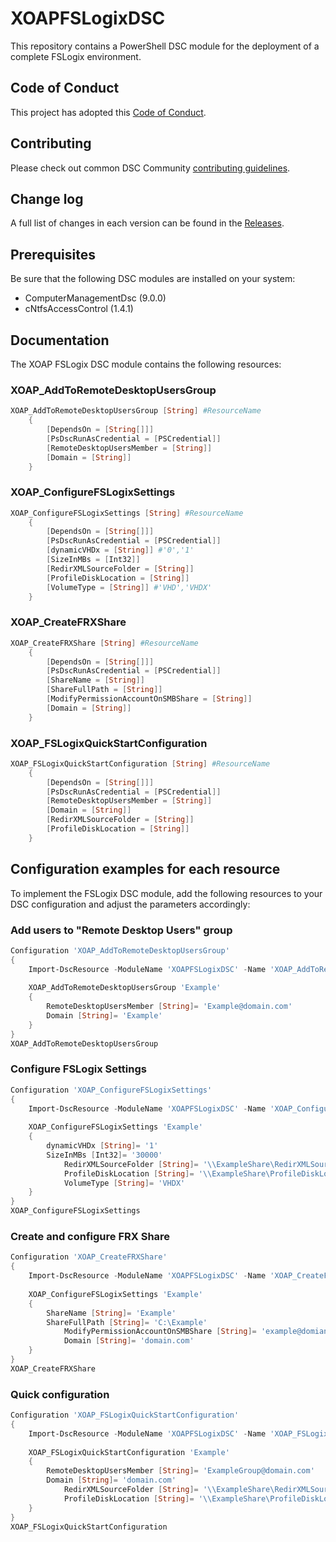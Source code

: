 # XOAPFSLogixDSC

This repository contains a PowerShell DSC module for the deployment of a complete FSLogix environment.

## Code of Conduct

This project has adopted this [Code of Conduct](CODE_OF_CONDUCT.md).

## Contributing

Please check out common DSC Community [contributing guidelines](https://dsccommunity.org/guidelines/contributing).

## Change log

A full list of changes in each version can be found in the  [Releases](https://github.com/xoap-io/XOAPFSLogixDSC/releases).

## Prerequisites

Be sure that the following DSC modules are installed on your system:

- ComputerManagementDsc (9.0.0)
- cNtfsAccessControl (1.4.1)

## Documentation

The XOAP FSLogix DSC module contains the following resources:

### XOAP_AddToRemoteDesktopUsersGroup

```PowerShell
XOAP_AddToRemoteDesktopUsersGroup [String] #ResourceName
    {
        [DependsOn = [String[]]]
        [PsDscRunAsCredential = [PSCredential]]
        [RemoteDesktopUsersMember = [String]]
        [Domain = [String]]
    }
```

### XOAP_ConfigureFSLogixSettings

```PowerShell
XOAP_ConfigureFSLogixSettings [String] #ResourceName
    {
        [DependsOn = [String[]]]
        [PsDscRunAsCredential = [PSCredential]]
        [dynamicVHDx = [String]] #'0','1'
        [SizeInMBs = [Int32]]
        [RedirXMLSourceFolder = [String]]
        [ProfileDiskLocation = [String]]
        [VolumeType = [String]] #'VHD','VHDX'
    }
```

### XOAP_CreateFRXShare

```PowerShell
XOAP_CreateFRXShare [String] #ResourceName
    {
        [DependsOn = [String[]]]
        [PsDscRunAsCredential = [PSCredential]]
        [ShareName = [String]]
        [ShareFullPath = [String]]
        [ModifyPermissionAccountOnSMBShare = [String]]
        [Domain = [String]]
    }
```

### XOAP_FSLogixQuickStartConfiguration

```PowerShell
XOAP_FSLogixQuickStartConfiguration [String] #ResourceName
    {
        [DependsOn = [String[]]]
        [PsDscRunAsCredential = [PSCredential]]
        [RemoteDesktopUsersMember = [String]]
        [Domain = [String]]
        [RedirXMLSourceFolder = [String]]
        [ProfileDiskLocation = [String]]
    }
```

## Configuration examples for each resource

To implement the FSLogix DSC module, add the following resources to your DSC configuration and adjust the parameters accordingly:

### Add users to "Remote Desktop Users" group

```PowerShell
Configuration 'XOAP_AddToRemoteDesktopUsersGroup'
{
    Import-DscResource -ModuleName 'XOAPFSLogixDSC' -Name 'XOAP_AddToRemoteDesktopUsersGroup' -ModuleVersion '1.0.0'
    
    XOAP_AddToRemoteDesktopUsersGroup 'Example'
    {
	    RemoteDesktopUsersMember [String]= 'Example@domain.com'
	    Domain [String]= 'Example'
    }
}
XOAP_AddToRemoteDesktopUsersGroup
```

### Configure FSLogix Settings

```PowerShell
Configuration 'XOAP_ConfigureFSLogixSettings'
{
    Import-DscResource -ModuleName 'XOAPFSLogixDSC' -Name 'XOAP_ConfigureFSLogixSettings' -ModuleVersion '1.0.0'
    
    XOAP_ConfigureFSLogixSettings 'Example'
    {
	    dynamicVHDx [String]= '1'
	    SizeInMBs [Int32]= '30000'
            RedirXMLSourceFolder [String]= '\\ExampleShare\RedirXMLSourceFolder'
            ProfileDiskLocation [String]= '\\ExampleShare\ProfileDiskLocation'
            VolumeType [String]= 'VHDX'
    }
}
XOAP_ConfigureFSLogixSettings
```

### Create and configure FRX Share

```PowerShell
Configuration 'XOAP_CreateFRXShare'
{
    Import-DscResource -ModuleName 'XOAPFSLogixDSC' -Name 'XOAP_CreateFRXShare' -ModuleVersion '1.0.0'
    
    XOAP_ConfigureFSLogixSettings 'Example'
    {
	    ShareName [String]= 'Example'
	    ShareFullPath [String]= 'C:\Example'
            ModifyPermissionAccountOnSMBShare [String]= 'example@domian.com'
            Domain [String]= 'domain.com'
    }
}
XOAP_CreateFRXShare
```

### Quick configuration

```PowerShell
Configuration 'XOAP_FSLogixQuickStartConfiguration'
{
    Import-DscResource -ModuleName 'XOAPFSLogixDSC' -Name 'XOAP_FSLogixQuickStartConfiguration' -ModuleVersion '1.0.0'
    
    XOAP_FSLogixQuickStartConfiguration 'Example'
    {
	    RemoteDesktopUsersMember [String]= 'ExampleGroup@domain.com'
	    Domain [String]= 'domain.com'
            RedirXMLSourceFolder [String]= '\\ExampleShare\RedirXMLSourceFolder'
            ProfileDiskLocation [String]= '\\ExampleShare\ProfileDiskLocation'
    }
}
XOAP_FSLogixQuickStartConfiguration
```
